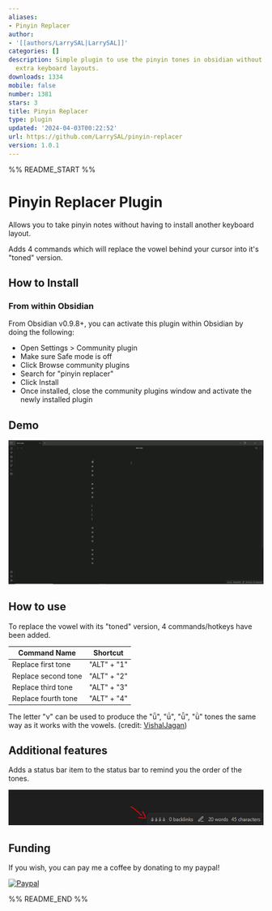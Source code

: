 ```yaml
---
aliases:
- Pinyin Replacer
author:
- '[[authors/LarrySAL|LarrySAL]]'
categories: []
description: Simple plugin to use the pinyin tones in obsidian without having to install
  extra keyboard layouts.
downloads: 1334
mobile: false
number: 1381
stars: 3
title: Pinyin Replacer
type: plugin
updated: '2024-04-03T00:22:52'
url: https://github.com/LarrySAL/pinyin-replacer
version: 1.0.1
---
```


%% README_START %%

# Pinyin Replacer Plugin

Allows you to take pinyin notes without having to install another keyboard layout.

Adds 4 commands which will replace the vowel behind your cursor into it's "toned" version.

## How to Install
### From within Obsidian

From Obsidian v0.9.8+, you can activate this plugin within Obsidian by doing the following:

- Open Settings > Community plugin
- Make sure Safe mode is off
- Click Browse community plugins
- Search for "pinyin replacer"
- Click Install
- Once installed, close the community plugins window and activate the newly installed plugin

## Demo

![](https://github.com/LarrySAL/pinyin-replacer/blob/master/resources/show_replacement.gif)

## How to use

To replace the vowel with its "toned" version, 4 commands/hotkeys have been added.

| Command Name        | Shortcut |
| ------------------- | -------- |
| Replace first tone  | "ALT" + "1"  |
| Replace second tone | "ALT" + "2"  |
| Replace third tone  | "ALT" + "3"  |
| Replace fourth tone | "ALT" + "4"  |

The letter "v" can be used to produce the "ǖ", "ǘ", "ǚ", "ǜ" tones the same way as it works with the vowels. (credit: [VishalJagan](https://github.com/VishalJagan))

## Additional features

Adds a status bar item to the status bar to remind you the order of the tones.

![](https://github.com/LarrySAL/pinyin-replacer/blob/master/resources/Status_bar_item.PNG)

## Funding

If you wish, you can pay me a coffee by donating to my paypal!

[![Paypal](https://img.shields.io/badge/paypal-janLa69-yellow?style=social&logo=paypal)](https://www.paypal.com/paypalme/janLa69)



%% README_END %%